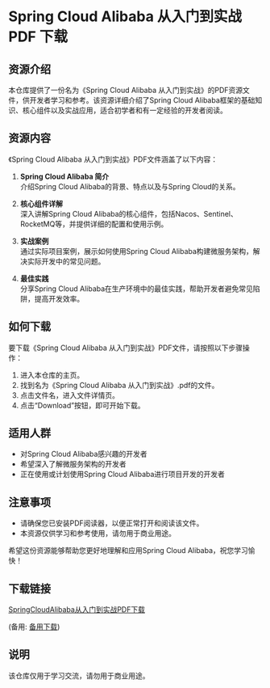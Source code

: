 # Spring Cloud Alibaba 从入门到实战 PDF 下载

## 资源介绍

本仓库提供了一份名为《Spring Cloud Alibaba 从入门到实战》的PDF资源文件，供开发者学习和参考。该资源详细介绍了Spring Cloud Alibaba框架的基础知识、核心组件以及实战应用，适合初学者和有一定经验的开发者阅读。

## 资源内容

《Spring Cloud Alibaba 从入门到实战》PDF文件涵盖了以下内容：

1. **Spring Cloud Alibaba 简介**  
   介绍Spring Cloud Alibaba的背景、特点以及与Spring Cloud的关系。

2. **核心组件详解**  
   深入讲解Spring Cloud Alibaba的核心组件，包括Nacos、Sentinel、RocketMQ等，并提供详细的配置和使用示例。

3. **实战案例**  
   通过实际项目案例，展示如何使用Spring Cloud Alibaba构建微服务架构，解决实际开发中的常见问题。

4. **最佳实践**  
   分享Spring Cloud Alibaba在生产环境中的最佳实践，帮助开发者避免常见陷阱，提高开发效率。

## 如何下载

要下载《Spring Cloud Alibaba 从入门到实战》PDF文件，请按照以下步骤操作：

1. 进入本仓库的主页。
2. 找到名为《Spring Cloud Alibaba 从入门到实战》.pdf的文件。
3. 点击文件名，进入文件详情页。
4. 点击“Download”按钮，即可开始下载。

## 适用人群

- 对Spring Cloud Alibaba感兴趣的开发者
- 希望深入了解微服务架构的开发者
- 正在使用或计划使用Spring Cloud Alibaba进行项目开发的开发者

## 注意事项

- 请确保您已安装PDF阅读器，以便正常打开和阅读该文件。
- 本资源仅供学习和参考使用，请勿用于商业用途。

希望这份资源能够帮助您更好地理解和应用Spring Cloud Alibaba，祝您学习愉快！

## 下载链接
[SpringCloudAlibaba从入门到实战PDF下载](https://pan.quark.cn/s/d37e870d90b5) 

(备用: [备用下载](https://pan.baidu.com/s/1cHUP7zItk_SgfsWLcg5amA?pwd=1234))

## 说明

该仓库仅用于学习交流，请勿用于商业用途。
